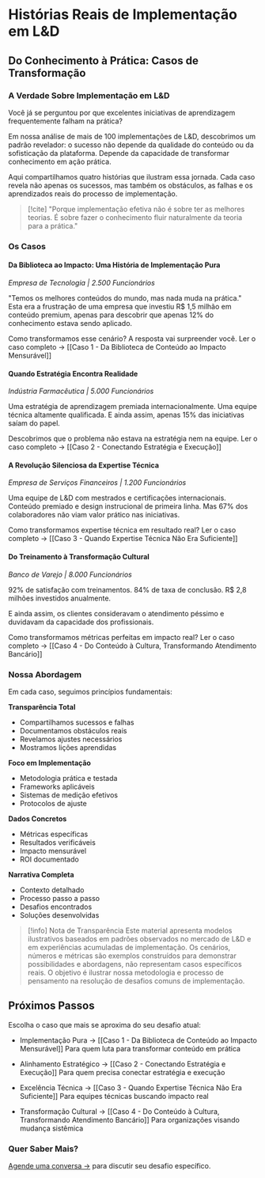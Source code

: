 # Histórias Reais de Implementação em L&D
## Do Conhecimento à Prática: Casos de Transformação

### A Verdade Sobre Implementação em L&D

Você já se perguntou por que excelentes iniciativas de aprendizagem frequentemente falham na prática?

Em nossa análise de mais de 100 implementações de L&D, descobrimos um padrão revelador: o sucesso não depende da qualidade do conteúdo ou da sofisticação da plataforma. Depende da capacidade de transformar conhecimento em ação prática.

Aqui compartilhamos quatro histórias que ilustram essa jornada. Cada caso revela não apenas os sucessos, mas também os obstáculos, as falhas e os aprendizados reais do processo de implementação.

>[!cite] "Porque implementação efetiva não é sobre ter as melhores teorias. É sobre fazer o conhecimento fluir naturalmente da teoria para a prática."

### Os Casos

#### Da Biblioteca ao Impacto: Uma História de Implementação Pura
*Empresa de Tecnologia | 2.500 Funcionários*

"Temos os melhores conteúdos do mundo, mas nada muda na prática."
Esta era a frustração de uma empresa que investiu R$ 1,5 milhão em conteúdo premium, apenas para descobrir que apenas 12% do conhecimento estava sendo aplicado.

Como transformamos esse cenário? A resposta vai surpreender você.
Ler o caso completo → [[Caso 1 - Da Biblioteca de Conteúdo ao Impacto Mensurável]]

#### Quando Estratégia Encontra Realidade
*Indústria Farmacêutica | 5.000 Funcionários*

Uma estratégia de aprendizagem premiada internacionalmente.
Uma equipe técnica altamente qualificada.
E ainda assim, apenas 15% das iniciativas saíam do papel.

Descobrimos que o problema não estava na estratégia nem na equipe.
Ler o caso completo → [[Caso 2 - Conectando Estratégia e Execução]]

#### A Revolução Silenciosa da Expertise Técnica
*Empresa de Serviços Financeiros | 1.200 Funcionários*

Uma equipe de L&D com mestrados e certificações internacionais.
Conteúdo premiado e design instrucional de primeira linha.
Mas 67% dos colaboradores não viam valor prático nas iniciativas.

Como transformamos expertise técnica em resultado real?
Ler o caso completo → [[Caso 3 - Quando Expertise Técnica Não Era Suficiente]]

#### Do Treinamento à Transformação Cultural
*Banco de Varejo | 8.000 Funcionários*

92% de satisfação com treinamentos.
84% de taxa de conclusão.
R$ 2,8 milhões investidos anualmente.

E ainda assim, os clientes consideravam o atendimento péssimo e duvidavam da capacidade dos profissionais.

Como transformamos métricas perfeitas em impacto real?
Ler o caso completo → [[Caso 4 - Do Conteúdo à Cultura, Transformando Atendimento Bancário]]

### Nossa Abordagem

Em cada caso, seguimos princípios fundamentais:

**Transparência Total**
- Compartilhamos sucessos e falhas
- Documentamos obstáculos reais
- Revelamos ajustes necessários
- Mostramos lições aprendidas

**Foco em Implementação**
- Metodologia prática e testada
- Frameworks aplicáveis
- Sistemas de medição efetivos
- Protocolos de ajuste

**Dados Concretos**
- Métricas específicas
- Resultados verificáveis
- Impacto mensurável
- ROI documentado

**Narrativa Completa**
- Contexto detalhado
- Processo passo a passo
- Desafios encontrados
- Soluções desenvolvidas

>[!info] Nota de Transparência
>Este material apresenta modelos ilustrativos baseados em padrões observados no mercado de L&D e em experiências acumuladas de implementação. Os cenários, números e métricas são exemplos construídos para demonstrar possibilidades e abordagens, não representam casos específicos reais. O objetivo é ilustrar nossa metodologia e processo de pensamento na resolução de desafios comuns de implementação.

## Próximos Passos

Escolha o caso que mais se aproxima do seu desafio atual:

- Implementação Pura → [[Caso 1 - Da Biblioteca de Conteúdo ao Impacto Mensurável]]
  Para quem luta para transformar conteúdo em prática

- Alinhamento Estratégico → [[Caso 2 - Conectando Estratégia e Execução]]
  Para quem precisa conectar estratégia e execução

- Excelência Técnica → [[Caso 3 - Quando Expertise Técnica Não Era Suficiente]]
  Para equipes técnicas buscando impacto real

- Transformação Cultural → [[Caso 4 - Do Conteúdo à Cultura, Transformando Atendimento Bancário]]
  Para organizações visando mudança sistêmica
### Quer Saber Mais?

[Agende uma conversa →](Contato) para discutir seu desafio específico.